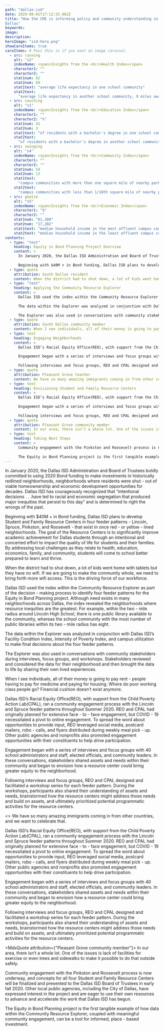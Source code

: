 ```yaml
---
path: "dallas-isd"
date: 2020-08-01T17:12:33.962Z
title: "How the CRE is informing policy and community understanding in
Dallas"
keywords:
image: 
description:
heroImage: "isd-hero.png"
showCaroItems: true
caroItems: # Pass this in if you want an image carousel.
  - src: running
    alt: "s2"
    indexName: <span>Insights from the <br/>Health Index</span>
    character1: ""
    character2: ""
    stat1num: 82
    stat2num: 69
    stat1text: "average life expectancy in one school community"
    stat2text:
      "average life expectancy in another school community, 9 miles away"
  - src: couching
    alt: "s1"
    indexName: <span>Insights from the <br/>Education Index</span>
    character1: ""
    character2: "%"
    stat1num: 42
    stat2num: 3
    stat1text: "of residents with a bachelor's degree in one school community"
    stat2text:
      "of residents with a bachelor's degree in another school community, 13 miles away"
  - src: swinging
    alt: "s4"
    indexName: <span>Insights from the <br/>Community Index</span>
    character1: ""
    character2: ""
    stat1num: 54
    stat2num: 13
    stat1text:
      "campus communities with more than one square mile of nearby park space"
    stat2text:
      "campus communities with less than 1/10th square mile of nearby park space"
  - src: goalie
    alt: "s5"
    indexName: <span>Insights from the <br/>Economic Index</span>
    character1: "$"
    character2: ""
    stat1num: "81,300"
    stat2num: "17,202"
    stat1text: "median household income in the most affluent campus community"
    stat2text: "median household income in the least affluent campus community"
contents:
  - type: "text"
    heading: Equity in Bond Planning Project Overview
    content: >
      In January 2020, the Dallas ISD Administration and Board of Trustees boldly committed to using 2020 Bond funding to make investments in historically redlined neighborhoods, neighborhoods where residents were shut - out of viable homeownership and economic development opportunities for decades. Dallas ISD has courageously recognized that “intentional decisions . . .have led to racial and economic segregation that produced major inequities that persist to this day” and is determined to right the wrongs of the past.
      
      Beginning with $40M + in Bond funding, Dallas ISD plans to develop Student and Family Resource Centers in four feeder patterns - Lincoln, Spruce, Pinkston, and Roosevelt - that exist in once red - or yellow - lined neighborhoods. The goal of the Resource Centers is to significantly improve academic achievement for Dallas students through an intentional and concerted effort to impact the quality of life for students and their families. By addressing local challenges as they relate to health, education, economics, family, and community, students will come to school better prepared to learn and thrive.
  - type: quote
    attribution: South Dallas resident
    content: When the district had to shut down, a lot of kids went home with tablets but they have no wifi. If we are going to make the community whole, we need to bring forth more wifi access. This is the driving force of our workforce.
  - type: "text"
    heading: Applying the Community Resource Explorer
    content: >
      Dallas ISD used the index within the Community Resource Explorer as part of the decision - making process to identify four feeder patterns for the Equity in Bond Planning project. Although need exists in many neighborhoods across Dallas, the index revealed the neighborhoods where resource inequities are the greatest. For example, within the two - mile radius around Lincoln High School, there is one public library available to the community, whereas the school community with the most number of public libraries within its two - mile radius has eight.
      
      The data within the Explorer was analyzed in conjunction with Dallas ISD’s Facility Condition Index, Intensity of Poverty Index, and campus utilization to make final decisions about the four feeder patterns.
      
      The Explorer was also used in conversations with community stakeholders during interviews, focus groups, and workshops. Stakeholders reviewed and considered the data for their neighborhood and then brought the data to life by sharing their own lived experiences.
  - type: quote
    attribution: South Dallas community member
    content: When I see individuals, all of their money is going to pay rent - people having to pay for medicine and paying for housing. Where do poor working class people go? Financial cushion doesn’t exist anymore.
  - type: text
    heading: Engaging Neighborhoods
    content: >
      Dallas ISD’s Racial Equity Office(REO), with support from the Child Poverty Action Lab(CPAL), ran a community engagement process with the Lincoln and Spruce feeder patterns throughout Summer 2020. REO and CPAL had originally planned for extensive face - to - face engagement, but COVID - 19 necessitated a pivot to online engagement. To spread the word about opportunities to provide input, REO leveraged social media, postcard mailers, robo - calls, and flyers distributed during weekly meal pick - up. Other public agencies and nonprofits also promoted engagement opportunities with their constituents to help drive participation.
      
      Engagement began with a series of interviews and focus groups with 40 school administrators and staff, elected officials, and community leaders. In these conversations, stakeholders shared assets and needs within their community and began to envision how a resource center could bring greater equity to the neighborhood.
      
      Following interviews and focus groups, REO and CPAL designed and facilitated a workshop series for each feeder pattern. During the workshops, participants also shared their understanding of assets and needs, brainstormed how the resource centers might address those needs and build on assets, and ultimately prioritized potential programmatic activities for the resource centers.
  - type: quote
    attribution: Pleasant Grove teacher
    content: We have so many amazing immigrants coming in from other countries, and we want to celebrate that.
  - type: text
    heading: Envisioning Student and Family Resource Centers
    content: >
      Dallas ISD’s Racial Equity Office(REO), with support from the Child Poverty Action Lab(CPAL), ran a community engagement process with the Lincoln and Spruce feeder patterns throughout Summer 2020. REO and CPAL had originally planned for extensive face - to - face engagement, but COVID - 19 necessitated a pivot to online engagement. To spread the word about opportunities to provide input, REO leveraged social media, postcard mailers, robo - calls, and flyers distributed during weekly meal pick - up. Other public agencies and nonprofits also promoted engagement opportunities with their constituents to help drive participation.
      
      Engagement began with a series of interviews and focus groups with 40 school administrators and staff, elected officials, and community leaders. In these conversations, stakeholders shared assets and needs within their community and began to envision how a resource center could bring greater equity to the neighborhood.
      
      Following interviews and focus groups, REO and CPAL designed and facilitated a workshop series for each feeder pattern. During the workshops, participants also shared their understanding of assets and needs, brainstormed how the resource centers might address those needs and build on assets, and ultimately prioritized potential programmatic activities for the resource centers.
  - type: quote
    attribution: Pleasant Grove community member
    content: In our area, there isn’t a whole lot. One of the issues is lack of facilities for exercise or even trees and sidewalks to make it possible to do that outside safely.
  - type: text
    heading: Taking Next Steps
    content: >
      Community engagement with the Pinkston and Roosevelt process is now underway, and concepts for all four Student and Family Resource Centers will be finalized and presented to the Dallas ISD Board of Trustees in early fall 2020. Other local public agencies, including the City of Dallas, have expressed interest in the project and are eager to use their own resources to advance and accelerate the work that Dallas ISD has begun.
      
      The Equity in Bond Planning project is the first tangible example of how data within the Community Resource Explorer, coupled with meaningful community engagement, can be a tool for informed, place - based investment.
---
```


<MdxBlogSection header="Equity in Bond Planning Project Overview">

In January 2020, the Dallas ISD Administration and Board of Trustees boldly committed to using 2020 Bond funding to make investments in historically redlined neighborhoods, neighborhoods where residents were shut - out of viable homeownership and economic development opportunities for decades. Dallas ISD has courageously recognized that “intentional decisions . . .have led to racial and economic segregation that produced major inequities that persist to this day” and is determined to right the wrongs of the past.

Beginning with $40M + in Bond funding, Dallas ISD plans to develop Student and Family Resource Centers in four feeder patterns - Lincoln, Spruce, Pinkston, and Roosevelt - that exist in once red - or yellow - lined neighborhoods. The goal of the Resource Centers is to significantly improve academic achievement for Dallas students through an intentional and concerted effort to impact the quality of life for students and their families. By addressing local challenges as they relate to health, education, economics, family, and community, students will come to school better prepared to learn and thrive.

</MdxBlogSection>

<MdxQuote attribution="South Dallas resident">
  When the district had to shut down, a lot of kids went home with tablets but they have no wifi. If we are going to make the community whole, we need to bring forth more wifi access. This is the driving force of our workforce.
</MdxQuote>

<MdxBlogSection header="Applying the Community Resource Explorer">

Dallas ISD used the index within the Community Resource Explorer as part of the decision - making process to identify four feeder patterns for the Equity in Bond Planning project. Although need exists in many neighborhoods across Dallas, the index revealed the neighborhoods where resource inequities are the greatest. For example, within the two - mile radius around Lincoln High School, there is one public library available to the community, whereas the school community with the most number of public libraries within its two - mile radius has eight.

The data within the Explorer was analyzed in conjunction with Dallas ISD’s Facility Condition Index, Intensity of Poverty Index, and campus utilization to make final decisions about the four feeder patterns.

The Explorer was also used in conversations with community stakeholders during interviews, focus groups, and workshops. Stakeholders reviewed and considered the data for their neighborhood and then brought the data to life by sharing their own lived experiences. 

</MdxBlogSection>

<MdxQuote attribution="South Dallas community member">
  When I see individuals, all of their money is going to pay rent - people having to pay for medicine and paying for housing. Where do poor working class people go? Financial cushion doesn’t exist anymore.
</MdxQuote>


<MdxBlogSection header="Engaging Neighborhoods">

Dallas ISD’s Racial Equity Office(REO), with support from the Child Poverty Action Lab(CPAL), ran a community engagement process with the Lincoln and Spruce feeder patterns throughout Summer 2020. REO and CPAL had originally planned for extensive face - to - face engagement, but COVID - 19 necessitated a pivot to online engagement. To spread the word about opportunities to provide input, REO leveraged social media, postcard mailers, robo - calls, and flyers distributed during weekly meal pick - up. Other public agencies and nonprofits also promoted engagement opportunities with their constituents to help drive participation.

Engagement began with a series of interviews and focus groups with 40 school administrators and staff, elected officials, and community leaders. In these conversations, stakeholders shared assets and needs within their community and began to envision how a resource center could bring greater equity to the neighborhood.

Following interviews and focus groups, REO and CPAL designed and facilitated a workshop series for each feeder pattern. During the workshops, participants also shared their understanding of assets and needs, brainstormed how the resource centers might address those needs and build on assets, and ultimately prioritized potential programmatic activities for the resource centers.
</MdxBlogSection>

<MdxQuote attribution="Pleasant Grove teacher">
  <>
    We have so many amazing immigrants coming in from other countries, and we want to celebrate that.
  </>
</MdxQuote>

<MdxBlogSection header="Envisioning Student and Family Resource Centers">

Dallas ISD’s Racial Equity Office(REO), with support from the Child Poverty Action Lab(CPAL), ran a community engagement process with the Lincoln and Spruce feeder patterns throughout Summer 2020. REO and CPAL had originally planned for extensive face - to - face engagement, but COVID - 19 necessitated a pivot to online engagement. To spread the word about opportunities to provide input, REO leveraged social media, postcard mailers, robo - calls, and flyers distributed during weekly meal pick - up. Other public agencies and nonprofits also promoted engagement opportunities with their constituents to help drive participation.

Engagement began with a series of interviews and focus groups with 40 school administrators and staff, elected officials, and community leaders. In these conversations, stakeholders shared assets and needs within their community and began to envision how a resource center could bring greater equity to the neighborhood.

Following interviews and focus groups, REO and CPAL designed and facilitated a workshop series for each feeder pattern. During the workshops, participants also shared their understanding of assets and needs, brainstormed how the resource centers might address those needs and build on assets, and ultimately prioritized potential programmatic activities for the resource centers.
</MdxBlogSection>

<MdxQuote attribution={"Pleasant Grove community member"}>
  In our area, there isn’t a whole lot. One of the issues is lack of facilities for exercise or even trees and sidewalks to make it possible to do that outside safely.
</MdxQuote>


<MdxBlogSection header="Taking Next Steps">
Community engagement with the Pinkston and Roosevelt process is now underway, and concepts for all four Student and Family Resource Centers will be finalized and presented to the Dallas ISD Board of Trustees in early fall 2020. Other local public agencies, including the City of Dallas, have expressed interest in the project and are eager to use their own resources to advance and accelerate the work that Dallas ISD has begun.

The Equity in Bond Planning project is the first tangible example of how data within the Community Resource Explorer, coupled with meaningful community engagement, can be a tool for informed, place - based investment.

</MdxBlogSection>
